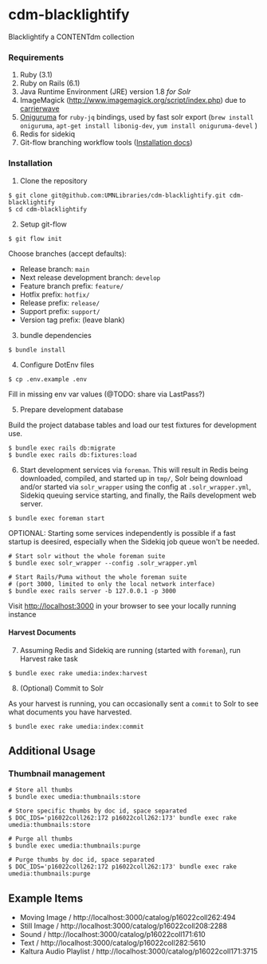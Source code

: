 # cdm-blacklightify
Blacklightify a CONTENTdm collection

### Requirements

1. Ruby (3.1)
2. Ruby on Rails (6.1)
3. Java Runtime Environment (JRE) version 1.8  *for Solr*
4. ImageMagick (http://www.imagemagick.org/script/index.php) due to [carrierwave](https://github.com/carrierwaveuploader/carrierwave#adding-versions)
5. [Oniguruma](https://github.com/stedolan/jq/wiki/FAQ#installation) for `ruby-jq` bindings, used by fast solr export (`brew install oniguruma`, `apt-get install libonig-dev`, `yum install oniguruma-devel` )
6. Redis for sidekiq
7. Git-flow branching workflow tools ([Installation docs](https://github.com/nvie/gitflow/wiki/FAQ))

### Installation

1. Clone the repository

```shell
$ git clone git@github.com:UMNLibraries/cdm-blacklightify.git cdm-blacklightify
$ cd cdm-blacklightify
```

2. Setup git-flow
```shell
$ git flow init
```

Choose branches (accept defaults):
- Release branch: `main`
- Next release development branch: `develop`
- Feature branch prefix: `feature/`
- Hotfix prefix: `hotfix/`
- Release prefix: `release/`
- Support prefix: `support/`
- Version tag prefix: (leave blank)

3. bundle dependencies

```shell
$ bundle install
```

4. Configure DotEnv files

```shell
$ cp .env.example .env
```

Fill in missing env var values (@TODO: share via LastPass?)

5. Prepare development database

Build the project database tables and load our test fixtures for development use.

```shell
$ bundle exec rails db:migrate
$ bundle exec rails db:fixtures:load
```

6. Start development services via `foreman`. This will result in Redis being downloaded, compiled, and started up in `tmp/`, Solr being download and/or started via `solr_wrapper` using the config at `.solr_wrapper.yml`, Sidekiq queuing service starting, and finally, the Rails development web server.

```shell
$ bundle exec foreman start
```

OPTIONAL: Starting some services independently is possible if a fast startup is deesired, especially when the Sidekiq job queue won't be needed.

```shell
# Start solr without the whole foreman suite
$ bundle exec solr_wrapper --config .solr_wrapper.yml

# Start Rails/Puma without the whole foreman suite
# (port 3000, limited to only the local network interface)
$ bundle exec rails server -b 127.0.0.1 -p 3000
```

Visit [http://localhost:3000](http://localhost:3000) in your browser to see your locally running instance

#### Harvest Documents

7. Assuming Redis and Sidekiq are running (started with `foreman`), run Harvest rake task

```shell
$ bundle exec rake umedia:index:harvest
```
8. (Optional) Commit to Solr

As your harvest is running, you can occasionally sent a `commit` to Solr to see what documents you have harvested.
```shell
$ bundle exec rake umedia:index:commit
```

## Additional Usage
### Thumbnail management

```shell
# Store all thumbs
$ bundle exec umedia:thumbnails:store

# Store specific thumbs by doc id, space separated
$ DOC_IDS='p16022coll262:172 p16022coll262:173' bundle exec rake umedia:thumbnails:store

# Purge all thumbs
$ bundle exec umedia:thumbnails:purge

# Purge thumbs by doc id, space separated
$ DOC_IDS='p16022coll262:172 p16022coll262:173' bundle exec rake umedia:thumbnails:purge
```

## Example Items

* Moving Image / http://localhost:3000/catalog/p16022coll262:494
* Still Image / http://localhost:3000/catalog/p16022coll208:2288
* Sound / http://localhost:3000/catalog/p16022coll171:610
* Text / http://localhost:3000/catalog/p16022coll282:5610
* Kaltura Audio Playlist / http://localhost:3000/catalog/p16022coll171:3715
